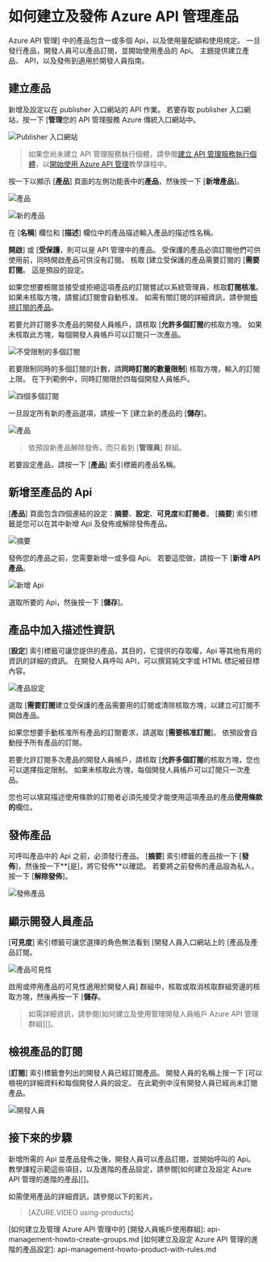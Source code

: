 <properties 
    pageTitle="如何建立及發佈 Azure API 管理產品" 
    description="瞭解如何建立及發佈 Azure API 管理產品。" 
    services="api-management" 
    documentationCenter="" 
    authors="steved0x" 
    manager="erikre" 
    editor=""/>

<tags 
    ms.service="api-management" 
    ms.workload="mobile" 
    ms.tgt_pltfrm="na" 
    ms.devlang="na" 
    ms.topic="article" 
    ms.date="10/25/2016" 
    ms.author="sdanie"/>

# <a name="how-to-create-and-publish-a-product-in-azure-api-management"></a>如何建立及發佈 Azure API 管理產品

Azure API 管理] 中的產品包含一或多個 Api，以及使用量配額和使用規定。 一旦發行產品，開發人員可以產品訂閱，並開始使用產品的 Api。 主題提供建立產品、 API，以及發佈到適用於開發人員指南。

## <a name="create-product"></a>建立產品

新增及設定以在 publisher 入口網站的 API 作業。 若要存取 publisher 入口網站，按一下 [**管理**您的 API 管理服務 Azure 傳統入口網站中。

![Publisher 入口網站][api-management-management-console]

>如果您尚未建立 API 管理服務執行個體，請參閱[建立 API 管理服務執行個體][]，以[開始使用 Azure API 管理][]教學課程中。

按一下以顯示 [**產品**] 頁面的左側功能表中的**產品**，然後按一下 [**新增產品**]。

![產品][api-management-products]

![新的產品][api-management-add-new-product]

在 [**名稱**] 欄位和 [**描述**] 欄位中的產品描述輸入產品的描述性名稱。

**開啟**] 或 [**受保護**，則可以是 API 管理中的產品。 受保護的產品必須訂閱他們可供使用前，同時開啟產品可供沒有訂閱。 核取 [建立受保護的產品需要訂閱的 [**需要訂閱**。 這是預設的設定。

如果您想要檢閱並接受或拒絕這項產品的訂閱嘗試以系統管理員，核取**訂閱核准**。 如果未核取方塊，請嘗試訂閱會自動核准。 如需有關訂閱的詳細資訊，請參閱[檢視訂閱的產品][]。

若要允許訂閱多次產品的開發人員帳戶，請核取 [**允許多個訂閱**的核取方塊。 如果未核取此方塊，每個開發人員帳戶可以訂閱只一次產品。

![不受限制的多個訂閱][api-management-unlimited-multiple-subscriptions]

若要限制同時的多個訂閱的計數，請**同時訂閱的數量限制**] 核取方塊，輸入的訂閱上限。 在下列範例中，同時訂閱限於四每個開發人員帳戶。

![四個多個訂閱][api-management-four-multiple-subscriptions]

一旦設定所有新的產品選項，請按一下 [建立新的產品的 [**儲存**]。

![產品][api-management-products-page]

>依預設新產品解除發佈，而只看到 [**管理員**] 群組。

若要設定產品，請按一下 [**產品**] 索引標籤的產品名稱。

## <a name="add-apis"></a>新增至產品的 Api

[**產品**] 頁面包含四個連結的設定︰**摘要**、**設定**、**可見度**和**訂閱者**。 [**摘要**] 索引標籤是您可以在其中新增 Api 及發佈或解除發佈產品。

![摘要][api-management-new-product-summary]

發佈您的產品之前，您需要新增一或多個 Api。 若要這麼做，請按一下 [**新增 API 產品**。

![新增 Api][api-management-add-apis-to-product]

選取所要的 Api，然後按一下 [**儲存**]。

## <a name="add-description"></a>產品中加入描述性資訊

[**設定**] 索引標籤可讓您提供的產品，其目的，它提供的存取權，Api 等其他有用的資訊的詳細的資訊。 在開發人員呼叫 API，可以撰寫純文字或 HTML 標記被目標內容。

![產品設定][api-management-product-settings]

選取 [**需要訂閱**建立受保護的產品需要用的訂閱或清除核取方塊，以建立可訂閱不開啟產品。

如果您想要手動核准所有產品的訂閱要求，請選取 [**需要核准訂閱**]。 依預設會自動授予所有產品的訂閱。

若要允許訂閱多次產品的開發人員帳戶，請核取 [**允許多個訂閱**的核取方塊，您也可以選擇指定限制。 如果未核取此方塊，每個開發人員帳戶可以訂閱只一次產品。

您也可以填寫描述使用條款的訂閱者必須先接受才能使用這項產品的產品**使用條款的**欄位。

## <a name="publish-product"></a>發佈產品

可呼叫產品中的 Api 之前，必須發行產品。 [**摘要**] 索引標籤的產品按一下 [**發佈**]，然後按一下**[是]，將它發佈**以確認。 若要將之前發佈的產品設為私人，按一下 [**解除發佈**]。

![發佈產品][api-management-publish-product]

## <a name="make-visible"></a>顯示開發人員產品

[**可見度**] 索引標籤可讓您選擇的角色無法看到 [開發人員入口網站上的 [產品及產品訂閱。

![產品可見性][api-management-product-visiblity]

啟用或停用產品的可見性適用於開發人員] 群組中，核取或取消核取群組旁邊的核取方塊，然後再按一下 [**儲存**。

>如需詳細資訊，請參閱[如何建立及使用管理開發人員帳戶 Azure API 管理群組][]。

## <a name="view-subscribers"></a>檢視產品的訂閱

[**訂閱**] 索引標籤會列出的開發人員已經訂閱產品。 開發人員的名稱上按一下 [可以檢視的詳細資料和每個開發人員的設定。 在此範例中沒有開發人員已經尚未訂閱產品。

![開發人員][api-management-developer-list]

## <a name="next-steps"></a>接下來的步驟

新增所需的 Api 並產品發佈之後，開發人員可以產品訂閱，並開始呼叫的 Api。 教學課程示範這些項目，以及進階的產品設定，請參閱[如何建立及設定 Azure API 管理的進階的產品][]。

如需使用產品的詳細資訊，請參閱以下的影片。

> [AZURE.VIDEO using-products]

[Create a product]: #create-product
[Add APIs to a product]: #add-apis
[Add descriptive information to a product]: #add-description
[Publish a product]: #publish-product
[Make a product visible to developers]: #make-visible
[檢視訂閱的產品]: #view-subscribers
[Next steps]: #next-steps

[api-management-management-console]: ./media/api-management-howto-add-products/api-management-management-console.png
[api-management-add-product]: ./media/api-management-howto-add-products/api-management-add-product.png
[api-management-add-new-product]: ./media/api-management-howto-add-products/api-management-add-new-product.png
[api-management-unlimited-multiple-subscriptions]: ./media/api-management-howto-add-products/api-management-unlimited-multiple-subscriptions.png
[api-management-four-multiple-subscriptions]: ./media/api-management-howto-add-products/api-management-four-multiple-subscriptions.png
[api-management-products-page]: ./media/api-management-howto-add-products/api-management-products-page.png
[api-management-new-product-summary]: ./media/api-management-howto-add-products/api-management-new-product-summary.png
[api-management-add-apis-to-product]: ./media/api-management-howto-add-products/api-management-add-apis-to-product.png
[api-management-product-settings]: ./media/api-management-howto-add-products/api-management-product-settings.png
[api-management-publish-product]: ./media/api-management-howto-add-products/api-management-publish-product.png
[api-management-product-visiblity]: ./media/api-management-howto-add-products/api-management-product-visibility.png
[api-management-developer-list]: ./media/api-management-howto-add-products/api-management-developer-list.png



[api-management-products]: ./media/api-management-howto-add-products/api-management-products.png
[api-management-]: ./media/api-management-howto-add-products/
[api-management-]: ./media/api-management-howto-add-products/


[How to add operations to an API]: api-management-howto-add-operations.md
[How to create and publish a product]: api-management-howto-add-products.md
[開始使用 Azure API 管理]: api-management-get-started.md
[建立 API 管理服務執行個體]: api-management-get-started.md#create-service-instance
[Next steps]: #next-steps
[如何建立及管理 Azure API 管理中的 [開發人員帳戶使用群組]: api-management-howto-create-groups.md
[如何建立及設定 Azure API 管理的進階的產品設定]: api-management-howto-product-with-rules.md 